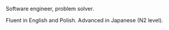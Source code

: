 Software engineer, problem solver. 

Fluent in English and Polish. Advanced in Japanese (N2 level).
